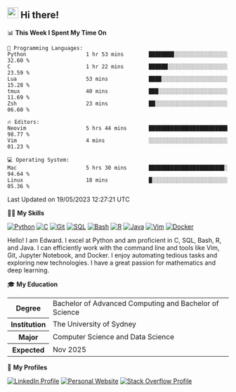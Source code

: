 ## <a href="#"><img src="https://media.giphy.com/media/hvRJCLFzcasrR4ia7z/giphy.gif" width="25px" height="25px"></a> Hi there!

<!--START_SECTION:waka-->
📊 **This Week I Spent My Time On** 

```text
💬 Programming Languages: 
Python                   1 hr 53 mins        ████████░░░░░░░░░░░░░░░░░   32.60 % 
C                        1 hr 22 mins        ██████░░░░░░░░░░░░░░░░░░░   23.59 % 
Lua                      53 mins             ████░░░░░░░░░░░░░░░░░░░░░   15.28 % 
tmux                     40 mins             ███░░░░░░░░░░░░░░░░░░░░░░   11.69 % 
Zsh                      23 mins             ██░░░░░░░░░░░░░░░░░░░░░░░   06.60 % 

🔥 Editors: 
Neovim                   5 hrs 44 mins       █████████████████████████   98.77 % 
Vim                      4 mins              ░░░░░░░░░░░░░░░░░░░░░░░░░   01.23 % 

💻 Operating System: 
Mac                      5 hrs 30 mins       ████████████████████████░   94.64 % 
Linux                    18 mins             █░░░░░░░░░░░░░░░░░░░░░░░░   05.36 % 
```


 Last Updated on 19/05/2023 12:27:21 UTC
<!--END_SECTION:waka-->

💪🏻 **My Skills**

[![Python](https://img.shields.io/badge/-Python-yellow?style=flat-square&logo=Python)](#)
[![C     ](https://img.shields.io/badge/-C-blue?style=flat-square&logo=C)](#)
[![Git   ](https://img.shields.io/badge/-Git-grey?style=flat-square&logo=Git)](#)
[![SQL   ](https://img.shields.io/badge/-SQL-grey?style=flat-square&logo=SQLite)](#)
[![Bash  ](https://img.shields.io/badge/-Bash-grey?style=flat-square&logo=GNU-Bash)](#)
[![R     ](https://img.shields.io/badge/-R-grey?style=flat-square&logo=R)](#)
[![Java  ](https://img.shields.io/badge/-Java-grey?style=flat-square&logo=OpenJDK)](#)
[![Vim   ](https://img.shields.io/badge/-Vim-grey?style=flat-square&logo=Vim)](#)
[![Docker](https://img.shields.io/badge/-Docker-grey?style=flat-square&logo=Docker)](#)

Hello! I am Edward. I excel at Python and am proficient in C, SQL, Bash, R, and
Java. I can efficiently work with the command line and tools like Vim, Git,
Jupyter Notebook, and Docker. I enjoy automating tedious tasks and exploring new
technologies. I have a great passion for mathematics and deep learning.

🎓 **My Education**

<table>
<tr>
    <th>Degree</th>
    <td>Bachelor of Advanced Computing and Bachelor of Science</td>
</tr>
<tr>
    <th>Institution</th>
    <td>The University of Sydney</td>
</tr>
<tr>
    <th>Major</th>
    <td>Computer Science and Data Science</td>
</tr>
<tr>
    <th>Expected</th>
    <td>Nov 2025</td>
</tr>
</table>

🔗 **My Profiles**

[![LinkedIn Profile](https://img.shields.io/badge/-LinkedIn-blue?style=social&logo=LinkedIn)](https://www.linkedin.com/in/edward-ji)
[![Personal Website](https://img.shields.io/badge/-Personal%20Website-blue?style=social&logo=Bootstrap)](https://edwardji.dev)
[![Stack Overflow Profile](https://img.shields.io/badge/-Stack%20Overflow-blue?style=social&logo=StackOverflow)](https://stackoverflow.com/users/11658924)

